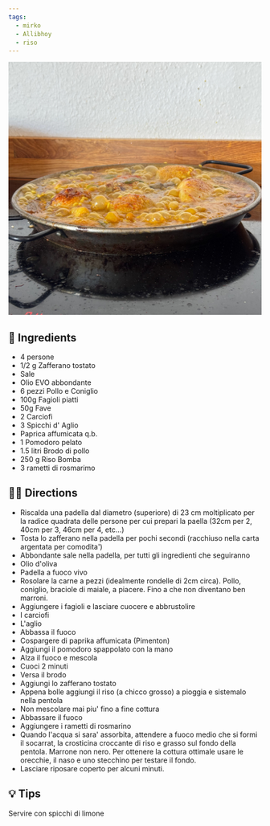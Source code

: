 ```yaml
---
tags:
  - mirko
  - Allibhoy
  - riso
---
```


![](../images/paella-valenciana.jpeg)

## 🧾 Ingredients

- 4 persone
- 1/2 g Zafferano tostato
- Sale
- Olio EVO abbondante
- 6 pezzi Pollo e Coniglio
- 100g Fagioli piatti
- 50g Fave
- 2 Carciofi 
- 3 Spicchi d' Aglio
- Paprica affumicata q.b.
- 1 Pomodoro pelato
- 1.5 litri Brodo di pollo
- 250 g Riso Bomba
- 3 rametti di rosmarimo

## 👩‍🍳 Directions

- Riscalda una padella dal diametro (superiore) di 23 cm moltiplicato per la radice quadrata delle persone per cui prepari la paella (32cm per 2, 40cm per 3, 46cm per 4, etc...)
- Tosta lo zafferano nella padella per pochi secondi (racchiuso nella carta argentata per comodita')
- Abbondante sale nella padella, per tutti gli ingredienti che seguiranno
- Olio d'oliva
- Padella a fuoco vivo
- Rosolare la carne a pezzi (idealmente rondelle di 2cm circa). Pollo, coniglio, braciole di maiale, a piacere. Fino a che non diventano ben marroni.
- Aggiungere i fagioli e lasciare cuocere e abbrustolire
- I carciofi
- L'aglio
- Abbassa il fuoco
- Cospargere di paprika affumicata (Pimenton)
- Aggiungi il pomodoro spappolato con la mano
- Alza il fuoco e mescola
- Cuoci 2 minuti
- Versa il brodo
- Aggiungi lo zafferano tostato
- Appena bolle aggiungi il riso (a chicco grosso) a pioggia e sistemalo nella pentola
- Non mescolare mai piu' fino a fine cottura
- Abbassare il fuoco
- Aggiungere i rametti di rosmarino
- Quando l'acqua si sara' assorbita, attendere a fuoco medio che si formi il socarrat, la crosticina croccante di riso e grasso sul fondo della pentola. Marrone non nero. Per ottenere la cottura ottimale usare le orecchie, il naso e uno stecchino per testare il fondo. 
- Lasciare riposare coperto per alcuni minuti.

## 💡 Tips

Servire con spicchi di limone



